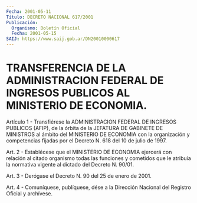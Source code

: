 ```yaml
---
Fecha: 2001-05-11
Título: DECRETO NACIONAL 617/2001
Publicación:
  Organismo: Boletín Oficial
  Fecha: 2001-05-15
SAIJ: https://www.saij.gob.ar/DN20010000617
---
```

# TRANSFERENCIA DE LA ADMINISTRACION FEDERAL DE INGRESOS PUBLICOS AL MINISTERIO DE ECONOMIA.

<a id="1"></a>
Artículo  1 - Transfiérese la ADMINISTRACION FEDERAL  DE  INGRESOS PUBLICOS (AFIP),  de  la  órbita  de  la  JEFATURA  DE GABINETE DE MINISTROS al ámbito del MINISTERIO DE ECONOMIA con la  organización y competencias fijadas por el Decreto N. 618 del 10 de julio de 1997.

<a id="2"></a>
Art.  2  -  Establécese que el MINISTERIO DE ECONOMIA ejercerá  con relación al citado  organismo  todas las funciones y cometidos que le atribuía la normativa vigente  al  dictado del Decreto N. 90/01.

<a id="3"></a>
Art.  3  -  Derógase  el  Decreto N. 90  del  25 de enero  de  2001.

<a id="4"></a>
Art. 4 - Comuníquese, publíquese, dése a la Dirección  Nacional del Registro Oficial y archívese.